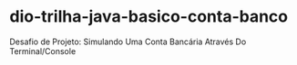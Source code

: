 # dio-trilha-java-basico-conta-banco
Desafio de Projeto: Simulando Uma Conta Bancária Através Do Terminal/Console
